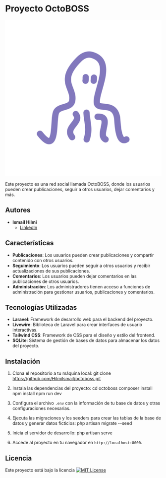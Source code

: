 # Proyecto OctoBOSS
<p align="center">
  <img src="logo.svg" alt="Logo OctoBOSS">
</p>

Este proyecto es una red social llamada OctoBOSS, donde los usuarios pueden crear publicaciones, seguir a otros usuarios, dejar comentarios y más.

## Autores

- **Ismail Hilmi**
  - [LinkedIn](https://www.linkedin.com/in/ismail-hilmi/)

## Características

- **Publicaciones**: Los usuarios pueden crear publicaciones y compartir contenido con otros usuarios.
- **Seguimiento**: Los usuarios pueden seguir a otros usuarios y recibir actualizaciones de sus publicaciones.
- **Comentarios**: Los usuarios pueden dejar comentarios en las publicaciones de otros usuarios.
- **Administración**: Los administradores tienen acceso a funciones de administración para gestionar usuarios, publicaciones y comentarios.

## Tecnologías Utilizadas

- **Laravel**: Framework de desarrollo web para el backend del proyecto.
- **Livewire**: Biblioteca de Laravel para crear interfaces de usuario interactivas.
- **Tailwind CSS**: Framework de CSS para el diseño y estilo del frontend.
- **SQLite**: Sistema de gestión de bases de datos para almacenar los datos del proyecto.

## Instalación

1. Clona el repositorio a tu máquina local:
git clone https://github.com/HilmiIsmail/octoboss.git

2. Instala las dependencias del proyecto:
cd octoboss
composer install
npm install
npm run dev


3. Configura el archivo `.env` con la información de tu base de datos y otras configuraciones necesarias.

4. Ejecuta las migraciones y los seeders para crear las tablas de la base de datos y generar datos ficticios:
php artisan migrate --seed


5. Inicia el servidor de desarrollo:
php artisan serve

6. Accede al proyecto en tu navegador en `http://localhost:8000`.

## Licencia

Este proyecto está bajo la licencia [![MIT License](https://img.shields.io/badge/License-MIT-green.svg)](https://choosealicense.com/licenses/mit/)
